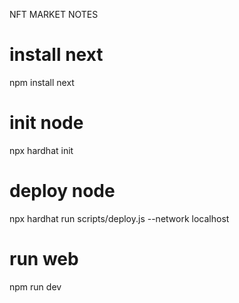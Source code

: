 NFT MARKET NOTES

# install next
npm install next

# init node
npx hardhat init 

# deploy node
npx hardhat run scripts/deploy.js --network localhost

# run web
npm run dev

